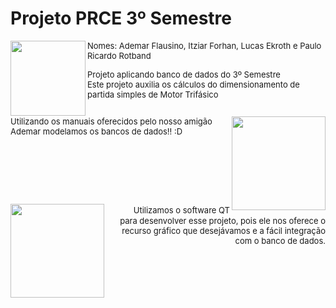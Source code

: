 # Projeto PRCE 3º Semestre 

<div>
  <img align="left" height="120em" src="https://lh5.googleusercontent.com/RPdm2EY4bWnkDYwAWYttINy0vRyhkjUfT2Oq0FxcQA6JN685lM_teSFelPJYI-UoKoMqVDuJgCvherisKahWxBXQ7jVi9GI7jbVBTsaitECFIjvV0NQQ4Q_c48ZUz_UGbHC1nmqbApslLaMB5QbF7SKsHZcWPYsB0-X1nrD-9xP4ldqw1X3L4ip9LA"/>
  
  <font size = "2">Nomes: Ademar Flausino, Itziar Forhan, Lucas Ekroth e Paulo Ricardo Rotband<font>
  <div>
    Projeto aplicando banco de dados do 3º Semestre
  <div>
    Este projeto auxilia os cálculos do dimensionamento de partida simples de Motor Trifásico
</div>

##
</div>
   <img align="right" height="150em" src="https://media.tenor.com/zf6bBuWWkM8AAAAd/spirited-away-ghibli.gif"/>
    Utilizando os manuais oferecidos pelo nosso amigão Ademar modelamos os bancos de dados!! :D
 <br/>
     <br/>
     <br/>
     <br/>
     <br/>
     <br/>
  
    
##
</div>
 <img align= "left" height="150em" src="https://media.tenor.com/Jsj-LPg73J0AAAAC/cute-animals.gif"/>
<p style='text-align: right;'>
ㅤㅤUtilizamos o software QT para desenvolver esse projeto, pois ele nos oferece o recurso gráfico que desejávamos e a fácil integração com o banco de dados. 
  </div>
  </div>

</div>
